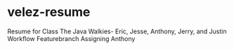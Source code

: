 # velez-resume
Resume for Class
The Java Walkies- Eric, Jesse, Anthony, Jerry, and Justin
Workflow Featurebranch
Assigning Anthony
